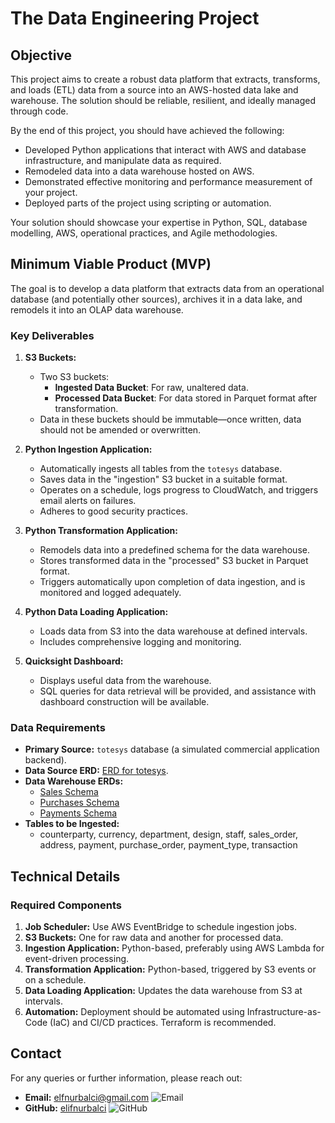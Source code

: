 # The Data Engineering Project

## Objective

This project aims to create a robust data platform that extracts, transforms, and loads (ETL) data from a source into an AWS-hosted data lake and warehouse. The solution should be reliable, resilient, and ideally managed through code.

By the end of this project, you should have achieved the following:
- Developed Python applications that interact with AWS and database infrastructure, and manipulate data as required.
- Remodeled data into a data warehouse hosted on AWS.
- Demonstrated effective monitoring and performance measurement of your project.
- Deployed parts of the project using scripting or automation.

Your solution should showcase your expertise in Python, SQL, database modelling, AWS, operational practices, and Agile methodologies.

## Minimum Viable Product (MVP)

The goal is to develop a data platform that extracts data from an operational database (and potentially other sources), archives it in a data lake, and remodels it into an OLAP data warehouse.

### Key Deliverables

1. **S3 Buckets:**
   - Two S3 buckets:
     - **Ingested Data Bucket**: For raw, unaltered data.
     - **Processed Data Bucket**: For data stored in Parquet format after transformation.
   - Data in these buckets should be immutable—once written, data should not be amended or overwritten.

2. **Python Ingestion Application:**
   - Automatically ingests all tables from the `totesys` database.
   - Saves data in the "ingestion" S3 bucket in a suitable format.
   - Operates on a schedule, logs progress to CloudWatch, and triggers email alerts on failures.
   - Adheres to good security practices.

3. **Python Transformation Application:**
   - Remodels data into a predefined schema for the data warehouse.
   - Stores transformed data in the "processed" S3 bucket in Parquet format.
   - Triggers automatically upon completion of data ingestion, and is monitored and logged adequately.

4. **Python Data Loading Application:**
   - Loads data from S3 into the data warehouse at defined intervals.
   - Includes comprehensive logging and monitoring.

5. **Quicksight Dashboard:**
   - Displays useful data from the warehouse.
   - SQL queries for data retrieval will be provided, and assistance with dashboard construction will be available.

### Data Requirements

- **Primary Source:** `totesys` database (a simulated commercial application backend).
- **Data Source ERD:** [ERD for totesys](https://dbdiagram.io/d/6332fecf7b3d2034ffcaaa92).
- **Data Warehouse ERDs:** 
  - [Sales Schema](https://dbdiagram.io/d/637a423fc9abfc611173f637)
  - [Purchases Schema](https://dbdiagram.io/d/637b3e8bc9abfc61117419ee)
  - [Payments Schema](https://dbdiagram.io/d/637b41a5c9abfc6111741ae8)
- **Tables to be Ingested:**
  - counterparty, currency, department, design, staff, sales_order, address, payment, purchase_order, payment_type, transaction

## Technical Details

### Required Components

1. **Job Scheduler:** Use AWS EventBridge to schedule ingestion jobs.
2. **S3 Buckets:** One for raw data and another for processed data.
3. **Ingestion Application:** Python-based, preferably using AWS Lambda for event-driven processing.
4. **Transformation Application:** Python-based, triggered by S3 events or on a schedule.
5. **Data Loading Application:** Updates the data warehouse from S3 at intervals.
6. **Automation:** Deployment should be automated using Infrastructure-as-Code (IaC) and CI/CD practices. Terraform is recommended.

## Contact

For any queries or further information, please reach out:

- **Email:** [elfnurbalci@gmail.com](mailto:elfnurbalci@gmail.com) ![Email](https://img.shields.io/badge/Email-D14836?logo=gmail&logoColor=white)
- **GitHub:** [elifnurbalci](https://github.com/elifnurbalci) ![GitHub](https://img.shields.io/badge/GitHub-181717?logo=github&logoColor=white)